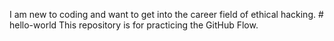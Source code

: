 I am new to coding and want to get into the career field of ethical hacking. # hello-world
This repository is for practicing the GitHub Flow.

